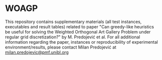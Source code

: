 # WOAGP
This repository contains supplementary materials (all test instances, executables and result tables) related to paper  "Can greedy-like heuristics be useful for solving the Weighted Orthogonal Art Gallery Problem under regular grid discretization?" by M. Predojević et al.  For all additional information regarding the paper, instances or reproducibility of experimental environment/results, please  contact Milan Predojević at milan.predojevic@pmf.unibl.org
